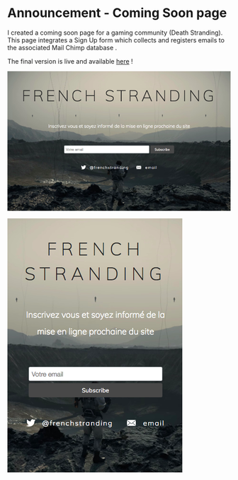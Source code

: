 # Announcement - Coming Soon page

I created a coming soon page for a gaming community (Death Stranding).
This page integrates a Sign Up form which collects and registers emails to the associated Mail Chimp database .

The final version is live and available [here](http://frenchstranding.fr/) !

![desktop format](https://github.com/clairedonut/signup-page/blob/master/preview-lg.png?raw=true "large format")

![mobile format](https://github.com/clairedonut/signup-page/blob/master/preview-sm.png?raw=true "mobile format")
